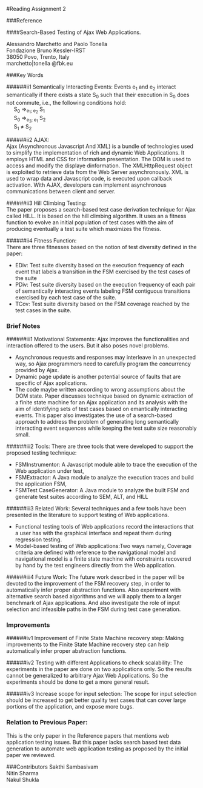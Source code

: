 #Reading Assignment 2

###Reference

####Search-Based Testing of Ajax Web Applications.

Alessandro Marchetto and Paolo Tonella  
Fondazione Bruno Kessler-IRST  
38050 Povo, Trento, Italy  
marchetto|tonella @fbk.eu  

###Key Words

######ii1 Semantically Interacting Events:
Events e<sub>1</sub> and e<sub>2</sub> interact semantically if there exists a state S<sub>0</sub> such that their execution in S<sub>0</sub>
 does not commute, i.e., the following conditions hold:  
          &nbsp;&nbsp;&nbsp;&nbsp;  S<sub>0</sub> =><sub>e<sub>1</sub>; e<sub>2</sub></sub> S<sub>1</sub>  
          &nbsp;&nbsp;&nbsp;&nbsp;  S<sub>0</sub> =><sub>e<sub>2</sub>; e<sub>1</sub></sub> S<sub>2</sub>  
          &nbsp;&nbsp;&nbsp;&nbsp;  S<sub>1</sub> ≠ S<sub>2</sub>
            
######ii2 AJAX:  
Ajax (Asynchronous Javascript And XML) is a bundle of technologies used to simplify the implementation of rich and dynamic 
Web Applications. It employs HTML and CSS for information presentation. The DOM is used to access and modify the displaye dinformation. 
The XMLHttpRequest object is exploited to retrieve data from the Web Server asynchronously. XML is used to wrap data and Javascript
code, is executed upon callback activation. With AJAX, developers can implement asynchronous communications between client and server.

######ii3 Hill Climbing Testing:  
The paper proposes a search-based test case derivation technique for Ajax called HILL. It is based on the hill climbing algorithm.
It uses an a fitness function to evolve an initial population of test cases with the aim of producing eventually a test suite which maximizes the fitness.

######ii4 Fitness Function:  
There are three fitnesses based on the notion of test diversity defined in the paper: 
  *  EDiv: Test suite diversity based on the execution frequency of each event that labels a transition in the FSM exercised by the test cases of the suite
  *  PDiv: Test suite diversity based on the execution frequency of each pair of semantically interacting events labeling FSM contiguous transitions exercised by each test case of the suite.
  *  TCov: Test suite diversity based on the FSM coverage reached by the test cases in the suite.

### Brief Notes
######iii1 Motivational Statements:
Ajax improves the functionalities and interaction offered to the users. But it also poses novel problems. 
  * Asynchronous requests and responses may interleave in an unexpected way, so Ajax programmers need to carefully program the concurrency provided by Ajax.
  * Dynamic page update is another potential source of faults that are specific of Ajax applications. 
  * The code maybe written according to wrong assumptions about the DOM state.
Paper discusses technique based on dynamic extraction of a finite state machine for an Ajax application and its
analysis with the aim of identifying sets of test cases based on emantically interacting events.
This paper also investigates the use of a search-based approach to address the problem of generating long semantically interacting
event sequences while keeping the test suite size reasonably small.

######iii2 Tools:
There are three tools that were developed to support the proposed testing technique: 
  *  FSMInstrumentor: A Javascript module able to trace the execution of the Web application under test,
  *  FSMExtractor: A Java module to analyze the execution traces and build the application FSM, 
  *  FSMTest CaseGenerator: A Java module to analyze the built FSM and generate test suites according to SEM, ALT, and HILL

######iii3 Related Work:
Several techniques and a few tools have been presented in the literature to support testing of Web applications.
  *  Functional testing tools of Web applications record the interactions that a user has with the graphical interface and repeat them during regression testing.
  *  Model-based testing of Web applications:Two ways namely, Coverage criteria are defined with reference to the navigational model
     and navigational model is a finite state machine with constraints recovered by hand by the test engineers directly from the Web application.

######iii4 Future Work:
The future work described in the paper will be devoted to the improvement of the FSM recovery step, in order to automatically infer
proper abstraction functions. Also experiment with alternative search based algorithms and we will apply them
to a larger benchmark of Ajax applications. And also investigate the role of input selection and infeasible paths in
the FSM during test case generation.

### Improvements
######iv1 Improvement of Finite State Machine recovery step:
Making improvements to the Finite State Machine recovery step can help automatically infer proper abstraction functions.

######iv2 Testing with different Applications to check scalability:
The experiments in the paper are done on two applications only. So the results cannot be generalized to arbitrary Ajax Web Applications.
So the experiments should be done to get a more general result.

######iv3 Increase scope for input selection:
The scope for input selection should be increased to get better quality test cases that can cover large portions of the application, and 
expose more bugs.

### Relation to Previous Paper:

This is the only paper in the Reference papers that mentions web application testing issues. But this paper lacks search based test data generation to 
automate web application testing as proposed by the initial paper we reviewed.

###Contributors
Sakthi Sambasivam  
Nitin Sharma  
Nakul Shukla
